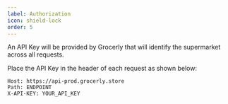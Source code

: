 ```yaml
---
label: Authorization
icon: shield-lock
order: 5
---
```


An API Key will be provided by Grocerly that will identify the supermarket across all requests.

Place the API Key in the header of each request as shown below:

```
Host: https://api-prod.grocerly.store
Path: ENDPOINT
X-API-KEY: YOUR_API_KEY
```
